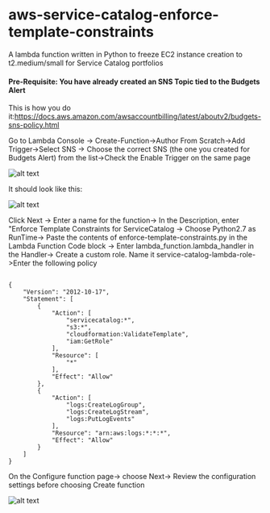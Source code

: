 # aws-service-catalog-enforce-template-constraints
A lambda function written in Python to freeze EC2 instance creation to t2.medium/small for Service Catalog portfolios

#### Pre-Requisite: You have already created an SNS Topic tied to the Budgets Alert

This is how you do it:https://docs.aws.amazon.com/awsaccountbilling/latest/aboutv2/budgets-sns-policy.html

Go to Lambda Console -> Create-Function->Author From Scratch->Add Trigger->Select SNS -> Choose the correct SNS (the one you created for Budgets Alert) from the list->Check the Enable Trigger on the same page

![alt text](https://github.com/awslabs/aws-service-catalog-enforce-template-constraints/blob/ghoshtapo-patch-1/screenshots/Screen%20Shot%202017-08-16%20at%203.26.20%20PM.png)


It should look like this:

![alt text](https://github.com/awslabs/aws-service-catalog-enforce-template-constraints/blob/ghoshtapo-patch-1/screenshots/Screen%20Shot%202017-08-16%20at%203.39.06%20PM.png)


Click Next -> Enter a name for the function-> In the Description, enter "Enforce Template Constraints for ServiceCatalog -> Choose Python2.7 as RunTime-> Paste the contents of enforce-template-constraints.py in the Lambda Function Code block -> Enter lambda_function.lambda_handler in the Handler-> Create a custom role. Name it service-catalog-lambda-<region>role->Enter the following policy 

```

{
    "Version": "2012-10-17",
    "Statement": [
        {
            "Action": [
                "servicecatalog:*",
                "s3:*",
                "cloudformation:ValidateTemplate",
                "iam:GetRole"
            ],
            "Resource": [
                "*"
            ],
            "Effect": "Allow"
        },
        {
            "Action": [
                "logs:CreateLogGroup",
                "logs:CreateLogStream",
                "logs:PutLogEvents"
            ],
            "Resource": "arn:aws:logs:*:*:*",
            "Effect": "Allow"
        }
    ]
}

```

On the Configure function page-> choose Next-> Review the configuration settings before choosing Create function

![alt text](https://github.com/awslabs/aws-service-catalog-enforce-template-constraints/blob/master/screenshots/Screen%20Shot%202017-08-16%20at%204.03.06%20PM.png)



